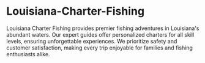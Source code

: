 # Louisiana-Charter-Fishing
Louisiana Charter Fishing provides premier fishing adventures in Louisiana's abundant waters. Our expert guides offer personalized charters for all skill levels, ensuring unforgettable experiences. We prioritize safety and customer satisfaction, making every trip enjoyable for families and fishing enthusiasts alike.
